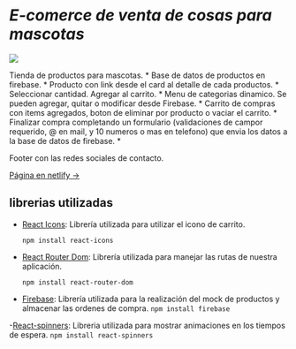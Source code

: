 


# _E-comerce de venta de cosas para mascotas_

![](https://res.cloudinary.com/dgb1r2nnn/image/upload/v1664926227/productos/2021-07-01_s2nriu.jpg)


Tienda de productos para mascotas. 
*
Base de datos de productos en firebase.
*
Producto con link desde el card al detalle de cada productos. 
*
Seleccionar cantidad. Agregar al carrito. 
*
Menu de categorias dinamico. Se pueden agregar, quitar o modificar desde Firebase.
*
Carrito de compras con items agregados, boton de eliminar por producto o vaciar el carrito. 
*
Finalizar compra completando un formulario (validaciones de campor requerido, @ en mail, y 10 numeros o mas en telefono) que envia los datos a la base de datos de firebase. 
*

Footer con las redes sociales de contacto. 

[Página en netlify ->](https://mobilem-curso-react.vercel.app/)


## librerias utilizadas

- [React Icons](https://react-icons.github.io/react-icons/):  Librería utilizada para utilizar el icono de carrito.


  `npm install react-icons`
- [React Router Dom](https://reactrouter.com/en/main): Librería utilizada para manejar las rutas de nuestra aplicación.


  `npm install react-router-dom`
- [Firebase](https://firebase.google.com/): Librería utilizada para la realización del mock de productos y almacenar las ordenes de compra. 
  `npm install firebase`

-[React-spinners](https://www.npmjs.com/package/react-spinners): Libreria utilizada para mostrar
animaciones en los tiempos de espera.
`npm install react-spinners`
